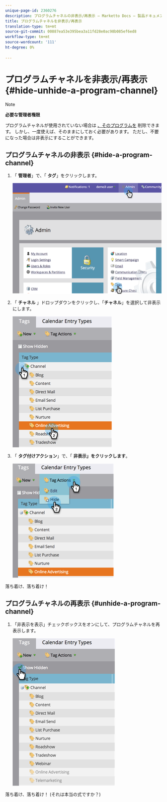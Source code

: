 ```yaml
---
unique-page-id: 2360276
description: プログラムチャネルの非表示/再表示 — Marketto Docs — 製品ドキュメント
title: プログラムチャネルを非表示/再表示
translation-type: tm+mt
source-git-commit: 00887ea53e395bea3a11fd28e0ac98b085ef6ed8
workflow-type: tm+mt
source-wordcount: '111'
ht-degree: 0%

---
```



# プログラムチャネルを非表示/再表示 {#hide-unhide-a-program-channel}

>[!NOTE]
>
>**必要な管理者権限**

プログラムチャネルが使用されていない場合は [、そのプログラムを](delete-a-program-channel.md) 削除できます。  しかし、一度使えば、そのままにしておく必要があります。  ただし、不要になった場合は非表示にすることができます。

## プログラムチャネルの非表示 {#hide-a-program-channel}

1. 「 **管理者**」で、「 **タグ**」をクリックします。

   ![](assets/image2014-9-24-15-3a45-3a7.png)

1. 「 **チャネル** 」ドロップダウンをクリックし、「**チャネル**」を選択して非表示にします。

   ![](assets/image2014-9-24-15-3a45-3a41.png)

1. 「 **タグ付けアクション**」で、「 **非表示」をクリックします**。

   ![](assets/image2014-9-24-15-3a46-3a22.png)

落ち着け、落ち着け！

## プログラムチャネルの再表示 {#unhide-a-program-channel}

1. 「非表示を表示」チェックボックスをオンにして、プログラムチャネルを再表示します。

   ![](assets/image2014-9-24-15-3a47-3a24.png)

落ち着け、落ち着け！ (それは本当の式ですか？)
